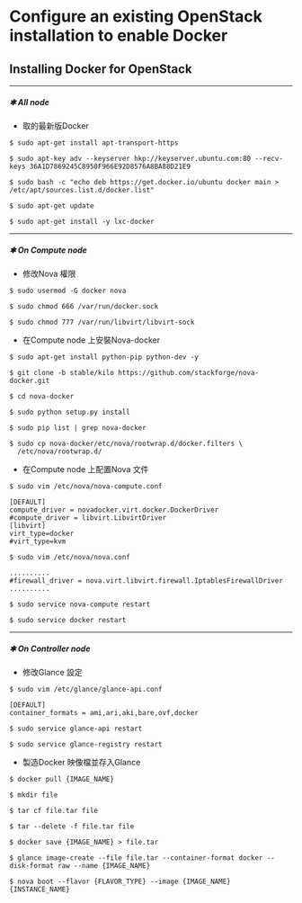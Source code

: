 # Configure an existing OpenStack installation to enable Docker
## Installing Docker for OpenStack

------
##### **✱ All node**

* 取的最新版Docker
```
$ sudo apt-get install apt-transport-https

$ sudo apt-key adv --keyserver hkp://keyserver.ubuntu.com:80 --recv-keys 36A1D7869245C8950F966E92D8576A8BA88D21E9

$ sudo bash -c "echo deb https://get.docker.io/ubuntu docker main > /etc/apt/sources.list.d/docker.list"

$ sudo apt-get update

$ sudo apt-get install -y lxc-docker
```

------
##### **✱ On Compute node**

* 修改Nova 權限
```
$ sudo usermod -G docker nova

$ sudo chmod 666 /var/run/docker.sock

$ sudo chmod 777 /var/run/libvirt/libvirt-sock
```

* 在Compute node 上安裝Nova-docker
```
$ sudo apt-get install python-pip python-dev -y

$ git clone -b stable/kilo https://github.com/stackforge/nova-docker.git

$ cd nova-docker

$ sudo python setup.py install

$ sudo pip list | grep nova-docker

$ sudo cp nova-docker/etc/nova/rootwrap.d/docker.filters \
  /etc/nova/rootwrap.d/
```
 * 在Compute node 上配置Nova 文件
```
$ sudo vim /etc/nova/nova-compute.conf
```
```vim
[DEFAULT]
compute_driver = novadocker.virt.docker.DockerDriver
#compute_driver = libvirt.LibvirtDriver
[libvirt]
virt_type=docker
#virt_type=kvm
```
```
$ sudo vim /etc/nova/nova.conf
```
```vim
..........
#firewall_driver = nova.virt.libvirt.firewall.IptablesFirewallDriver
..........
```
```
$ sudo service nova-compute restart

$ sudo service docker restart
```

------
##### **✱ On Controller node**

* 修改Glance 設定
```
$ sudo vim /etc/glance/glance-api.conf
```
```vim
[DEFAULT]
container_formats = ami,ari,aki,bare,ovf,docker
```
```
$ sudo service glance-api restart

$ sudo service glance-registry restart
```

* 製造Docker 映像檔並存入Glance
```
$ docker pull {IMAGE_NAME}

$ mkdir file

$ tar cf file.tar file

$ tar --delete -f file.tar file

$ docker save {IMAGE_NAME} > file.tar

$ glance image-create --file file.tar --container-format docker --disk-format raw --name {IMAGE_NAME}

$ nova boot --flavor {FLAVOR_TYPE} --image {IMAGE_NAME} {INSTANCE_NAME}
```
